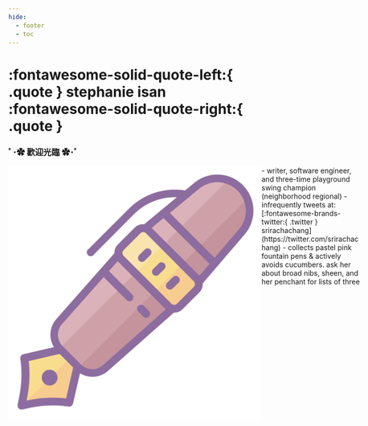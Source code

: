 ```yaml
---
hide:
  - footer
  - toc
---
```

# :fontawesome-solid-quote-left:{ .quote } stephanie isan :fontawesome-solid-quote-right:{ .quote }

### ﾟ･✿ 歡迎光臨 ✿･ﾟ
<img id="home_pic" align=left src = "../assets/fountainpen.png" alt="me i guess"> 

<div id ="aboutbullets" markdown="1" style="width:700px">
- writer, software engineer, and three-time playground swing champion (neighborhood regional) 
- infrequently tweets at: [:fontawesome-brands-twitter:{ .twitter } srirachachang](https://twitter.com/srirachachang)
- collects pastel pink fountain pens & actively avoids cucumbers. ask her about broad nibs, sheen, and her penchant for lists of three
</div>
